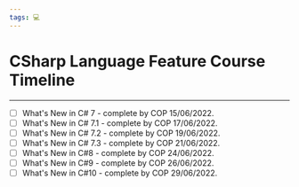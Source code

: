 ```yaml
---
tags: 💻
---
```


# CSharp Language Feature Course Timeline
---

- [ ] What's New in C# 7 - complete by COP 15/06/2022.
- [ ] What's New in C# 7.1 - complete by COP 17/06/2022.
- [ ] What's New in C# 7.2 - complete by COP 19/06/2022.
- [ ] What's New in C# 7.3 - complete by COP 21/06/2022.
- [ ] What's New in C#8 - complete by COP 24/06/2022.
- [ ] What's New in C#9 - complete by COP  26/06/2022.
- [ ] What's New in C#10 - complete by COP 29/06/2022.